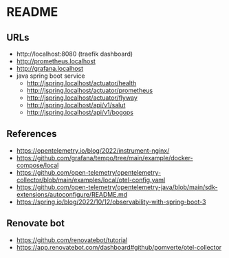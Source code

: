 # README

## URLs
- http://localhost:8080 (traefik dashboard)
- http://prometheus.localhost
- http://grafana.localhost
- java spring boot service
  - http://jspring.localhost/actuator/health
  - http://jspring.localhost/actuator/prometheus
  - http://jspring.localhost/actuator/flyway
  - http://jspring.localhost/api/v1/salut
  - http://jspring.localhost/api/v1/bogops

## References
- https://opentelemetry.io/blog/2022/instrument-nginx/
- https://github.com/grafana/tempo/tree/main/example/docker-compose/local
- https://github.com/open-telemetry/opentelemetry-collector/blob/main/examples/local/otel-config.yaml
- https://github.com/open-telemetry/opentelemetry-java/blob/main/sdk-extensions/autoconfigure/README.md
- https://spring.io/blog/2022/10/12/observability-with-spring-boot-3

## Renovate bot

- https://github.com/renovatebot/tutorial
- https://app.renovatebot.com/dashboard#github/pomverte/otel-collector
